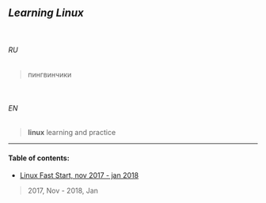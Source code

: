 ## _Learning Linux_


<br>

###### *RU*

> пингвинчики


<br>

###### *EN*


> **linux** learning and practice

___


#### Table of contents:

+ [Linux Fast Start, nov 2017 - jan 2018](linuxpics/)


> 2017, Nov - 2018, Jan


